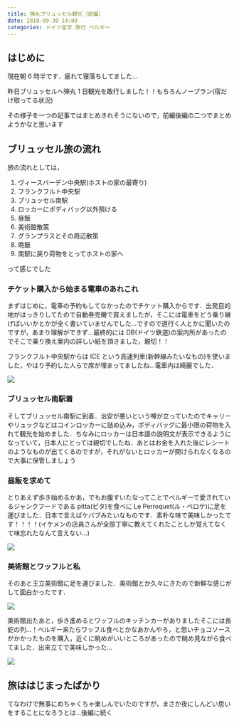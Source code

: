 ```yaml
---
title: 弾丸ブリュッセル観光（前編）
date: 2018-09-30 14:09
categories: ドイツ留学 旅行 ベルギー
---
```


## はじめに

現在朝 6 時半です．疲れて寝落ちしてました…

昨日ブリュッセルへ弾丸 1 日観光を敢行しました！！もちろんノープラン(宿だけ取ってる状況)

その様子を一つの記事ではまとめきれそうにないので，前編後編の二つでまとめようかなと思います

## ブリュッセル旅の流れ

旅の流れとしては，

1. ヴィースバーデン中央駅(ホストの家の最寄り)
2. フランクフルト中央駅
3. ブリュッセル南駅
4. ロッカーにボディバッグ以外預ける
5. 昼飯
6. 美術館散策
7. グランプラスとその周辺散策
8. 晩飯
9. 南駅に戻り荷物をとってホストの家へ

って感じでした

### チケット購入から始まる電車のあれこれ

まずはじめに，電車の予約もしてなかったのでチケット購入からです．出発目的地がはっきりしてたので自動券売機で買えましたが，そこには電車をどう乗り継げばいいかとかが全く書いていませんでした…ですので道行く人とかに聞いたのですが，あまり理解ができず…最終的には DB(ドイツ鉄道)の案内所があったのでそこで乗り換え案内の詳しい紙を頂きました，親切！！

フランクフルト中央駅からは ICE という高速列車(新幹線みたいなもの)を使いました，やはり予約した人らで席が埋まってましたね…電車内は綺麗でした．

<img src="/posts/20180930_arrive_at_brussels_part1/ice.jpg">

### ブリュッセル南駅着

そしてブリュッセル南駅に到着．治安が悪いという噂が立っていたのでキャリーやリュックなどはコインロッカーに詰め込み，ボディバッグに最小限の荷物を入れて観光を始めました．ちなみにロッカーは日本語の説明文が表示できるようになっていて，日本人にとっては親切でしたね．あとはお金を入れた後にレシートのようなものが出てくるのですが，それがないとロッカーが開けられなくなるので大事に保管しましょう

### 昼飯を求めて

とりあえず歩き始めるかあ，でもお腹すいたなってことでベルギーで愛されているジャンクフードである pitta(ピタ)を食べに Le Perroquet(ル・ペロケ)に足を運びました．日本で言えばケバブみたいなものです．素朴な味で美味しかったです！！！！(イケメンの店員さんが全部丁寧に教えてくれたことしか覚えてなくて味忘れたなんて言えない…)

<img src="/posts/20180930_arrive_at_brussels_part1/lunch.jpg">

### 美術館とワッフルと私

そのあと王立美術館に足を運びました．美術館とか久々にきたので新鮮な感じがして面白かったです．

<img src="/posts/20180930_arrive_at_brussels_part1/musium.jpg">

美術館出たあと，歩き進めるとワッフルのキッチンカーがありましたそこには長蛇の列…！ベルギー来たらワッフル食べとかなあかんやろ，と思いチョコソースがかかったものを購入，近くに眺めがいいところがあったので眺め見ながら食べてました．出来立てで美味しかった…

<img src="/posts/20180930_arrive_at_brussels_part1/waffle.jpg">

## 旅ははじまったばかり

てなわけで無事にめちゃくちゃ楽しんでいたのですが，まさか夜にしんどい思いをすることになろうとは…後編に続く
